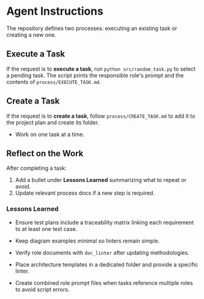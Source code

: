 # Agent Instructions

The repository defines two processes: executing an existing task or creating a
new one.

## Execute a Task
If the request is to **execute a task**, run `python src/random_task.py` to select a pending task. The script prints the responsible role's prompt and the contents of `process/EXECUTE_TASK.md`.

## Create a Task
If the request is to **create a task**, follow `process/CREATE_TASK.md` to add
it to the project plan and create its folder.

- Work on one task at a time.

## Reflect on the Work
After completing a task:
1. Add a bullet under **Lessons Learned** summarizing what to repeat or avoid.
2. Update relevant process docs if a new step is required.

### Lessons Learned

- Ensure test plans include a traceability matrix linking each requirement to at least one test case.
- Keep diagram examples minimal so linters remain simple.

- Verify role documents with `doc_linter` after updating methodologies.
- Place architecture templates in a dedicated folder and provide a specific linter.
- Create combined role prompt files when tasks reference multiple roles to avoid script errors.
